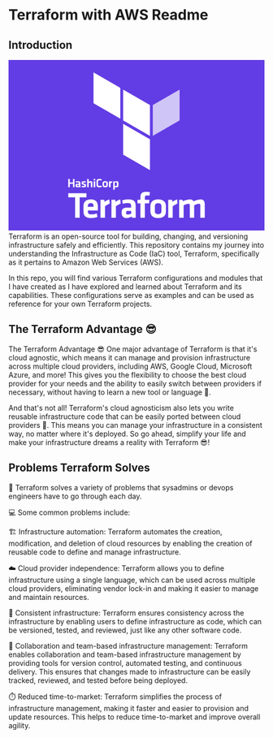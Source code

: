 # Terraform with AWS Readme
## Introduction

![alt text](images/Terraform.png)
Terraform is an open-source tool for building, changing, and versioning infrastructure safely and efficiently. This repository contains my journey into understanding the Infrastructure as Code (IaC) tool, Terraform, specifically as it pertains to Amazon Web Services (AWS).

In this repo, you will find various Terraform configurations and modules that I have created as I have explored and learned about Terraform and its capabilities. These configurations serve as examples and can be used as reference for your own Terraform projects.

## The Terraform Advantage 😎
The Terraform Advantage 😎
One major advantage of Terraform is that it's cloud agnostic, which means it can manage and provision infrastructure across multiple cloud providers, including AWS, Google Cloud, Microsoft Azure, and more! This gives you the flexibility to choose the best cloud provider for your needs and the ability to easily switch between providers if necessary, without having to learn a new tool or language 🤯.

And that's not all! Terraform's cloud agnosticism also lets you write reusable infrastructure code that can be easily ported between cloud providers 🚀. This means you can manage your infrastructure in a consistent way, no matter where it's deployed. So go ahead, simplify your life and make your infrastructure dreams a reality with Terraform 😎!

## Problems Terraform Solves
🚀 Terraform solves a variety of problems that sysadmins or devops engineers have to go through each day.

💻 Some common problems include:

🏗️ Infrastructure automation: Terraform automates the creation, modification, and deletion of cloud resources by enabling the creation of reusable code to define and manage infrastructure.

☁️ Cloud provider independence: Terraform allows you to define infrastructure using a single language, which can be used across multiple cloud providers, eliminating vendor lock-in and making it easier to manage and maintain resources.

🔁 Consistent infrastructure: Terraform ensures consistency across the infrastructure by enabling users to define infrastructure as code, which can be versioned, tested, and reviewed, just like any other software code.

👥 Collaboration and team-based infrastructure management: Terraform enables collaboration and team-based infrastructure management by providing tools for version control, automated testing, and continuous delivery. This ensures that changes made to infrastructure can be easily tracked, reviewed, and tested before being deployed.

⏱️ Reduced time-to-market: Terraform simplifies the process of infrastructure management, making it faster and easier to provision and update resources. This helps to reduce time-to-market and improve overall agility.